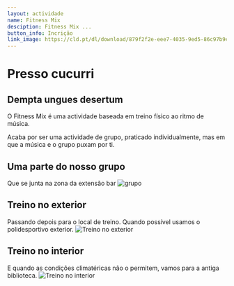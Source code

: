 ```yaml
---
layout: actividade
name: Fitness Mix 
desciption: Fitness Mix ... 
button_info: Incrição
link_image: https://cld.pt/dl/download/879f2f2e-eee7-4035-9ed5-86c97b9e3a48/fitnessmix.jpg
---
```



# Presso cucurri

## Dempta ungues desertum

O Fitness Mix é uma actividade baseada em treino físico ao ritmo de música.

Acaba por ser uma actividade de grupo, praticado individualmente, mas em que a música e o grupo puxam por ti.

## Uma parte do nosso grupo

Que se junta na zona da extensão bar
![grupo](https://cld.pt/dl/download/485ceaa9-220b-4a45-8c71-060c30f5eaa8/fitness_entrada.jpeg)

## Treino no exterior

Passando depois para o local de treino. Quando possível usamos o polidesportivo exterior.
![Treino no exterior](https://cld.pt/dl/download/a421f329-555f-4791-81b5-cab6af58cb97/Fitness_exterior.jpeg)

## Treino no interior

E quando as condições climatéricas não o permitem, vamos para a antiga biblioteca.
![Treino no interior](https://cld.pt/dl/download/5bf5f3c1-6bc1-4bd2-96ba-8f971349fefc/fitness_interior.jpeg)
